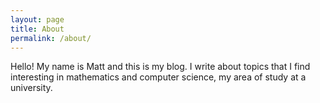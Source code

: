 ```yaml
---
layout: page
title: About
permalink: /about/
---
```


Hello! My name is Matt and this is my blog.
I write about topics that I find interesting in mathematics and computer science, my area of study at a university.
